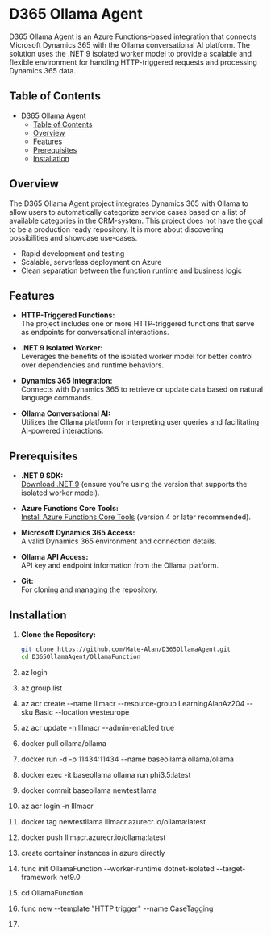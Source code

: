 # D365 Ollama Agent

D365 Ollama Agent is an Azure Functions–based integration that connects Microsoft Dynamics 365 with the Ollama conversational AI platform. The solution uses the .NET 9 isolated worker model to provide a scalable and flexible environment for handling HTTP-triggered requests and processing Dynamics 365 data.

## Table of Contents

- [D365 Ollama Agent](#d365-ollama-agent)
  - [Table of Contents](#table-of-contents)
  - [Overview](#overview)
  - [Features](#features)
  - [Prerequisites](#prerequisites)
  - [Installation](#installation)

## Overview

The D365 Ollama Agent project integrates Dynamics 365 with Ollama to allow users to automatically categorize service cases based on a list of available categories in the CRM-system. This project does not have the goal to be a production ready repository. It is more about discovering possibilities and showcase use-cases.

- Rapid development and testing
- Scalable, serverless deployment on Azure
- Clean separation between the function runtime and business logic

## Features

- **HTTP-Triggered Functions:**  
  The project includes one or more HTTP-triggered functions that serve as endpoints for conversational interactions.
  
- **.NET 9 Isolated Worker:**  
  Leverages the benefits of the isolated worker model for better control over dependencies and runtime behaviors.

- **Dynamics 365 Integration:**  
  Connects with Dynamics 365 to retrieve or update data based on natural language commands.

- **Ollama Conversational AI:**  
  Utilizes the Ollama platform for interpreting user queries and facilitating AI-powered interactions.

## Prerequisites

- **.NET 9 SDK:**  
  [Download .NET 9](https://dotnet.microsoft.com/download/dotnet/9.0) (ensure you’re using the version that supports the isolated worker model).

- **Azure Functions Core Tools:**  
  [Install Azure Functions Core Tools](https://learn.microsoft.com/azure/azure-functions/functions-run-local) (version 4 or later recommended).

- **Microsoft Dynamics 365 Access:**  
  A valid Dynamics 365 environment and connection details.

- **Ollama API Access:**  
  API key and endpoint information from the Ollama platform.

- **Git:**  
  For cloning and managing the repository.

## Installation

1. **Clone the Repository:**

   ```bash
   git clone https://github.com/Mate-Alan/D365OllamaAgent.git
   cd D365OllamaAgent/OllamaFunction


1. az login
2. az group list
3. az acr create --name lllmacr --resource-group LearningAlanAz204 --sku Basic --location westeurope
4. az acr update -n lllmacr --admin-enabled true
5. docker pull ollama/ollama
6. docker run -d -p 11434:11434 --name baseollama ollama/ollama
7. docker exec -it baseollama ollama run phi3.5:latest
8. docker commit baseollama newtestllama
9. az acr login -n lllmacr
10. docker tag newtestllama lllmacr.azurecr.io/ollama:latest
11. docker push lllmacr.azurecr.io/ollama:latest
12. create container instances in azure directly 
13. func init OllamaFunction --worker-runtime dotnet-isolated --target-framework net9.0
14. cd OllamaFunction
15. func new --template "HTTP trigger" --name CaseTagging
16. 

